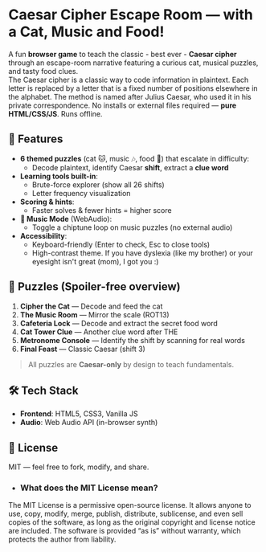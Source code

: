 # Caesar Cipher Escape Room — with a Cat, Music and Food!

A fun **browser game** to teach the classic - best ever - **Caesar cipher** through an escape-room narrative featuring a curious cat, musical puzzles, and tasty food clues.  
The Caesar cipher is a classic way to code information in plaintext. Each letter is replaced by a letter that is a fixed number of positions elsewhere in the alphabet. The method is named after Julius Caesar, who used it in his private correspondence.
No installs or external files required — **pure HTML/CSS/JS**. Runs offline.

## 🎯 Features
- **6 themed puzzles** (cat 🐱, music 🎶, food 🍕) that escalate in difficulty:
  - Decode plaintext, identify Caesar **shift**, extract a **clue word**
- **Learning tools built-in**:
  - Brute-force explorer (show all 26 shifts)
  - Letter frequency visualization
- **Scoring & hints**:
  - Faster solves & fewer hints = higher score
- **🎵 Music Mode** (WebAudio):
  - Toggle a chiptune loop on music puzzles (no external audio)
- **Accessibility**:
  - Keyboard-friendly (Enter to check, Esc to close tools)
  - High-contrast theme. If you have dyslexia (like my brother) or your eyesight isn't great (mom), I got you :)

## 🧩 Puzzles (Spoiler-free overview)
1. **Cipher the Cat** — Decode and feed the cat
2. **The Music Room** — Mirror the scale (ROT13)
3. **Cafeteria Lock** — Decode and extract the secret food word
4. **Cat Tower Clue** — Another clue word after THE
5. **Metronome Console** — Identify the shift by scanning for real words
6. **Final Feast** — Classic Caesar (shift 3)

> All puzzles are **Caesar-only** by design to teach fundamentals.

## 🛠 Tech Stack
- **Frontend**: HTML5, CSS3, Vanilla JS
- **Audio**: Web Audio API (in-browser synth)

## 📄 License
MIT — feel free to fork, modify, and share.
- ### What does the MIT License mean?
The MIT License is a permissive open-source license. It allows anyone to use, copy, modify, merge, publish, distribute, sublicense, and even sell copies of the software, as long as the original copyright and license notice are included. The software is provided “as is” without warranty, which protects the author from liability.
